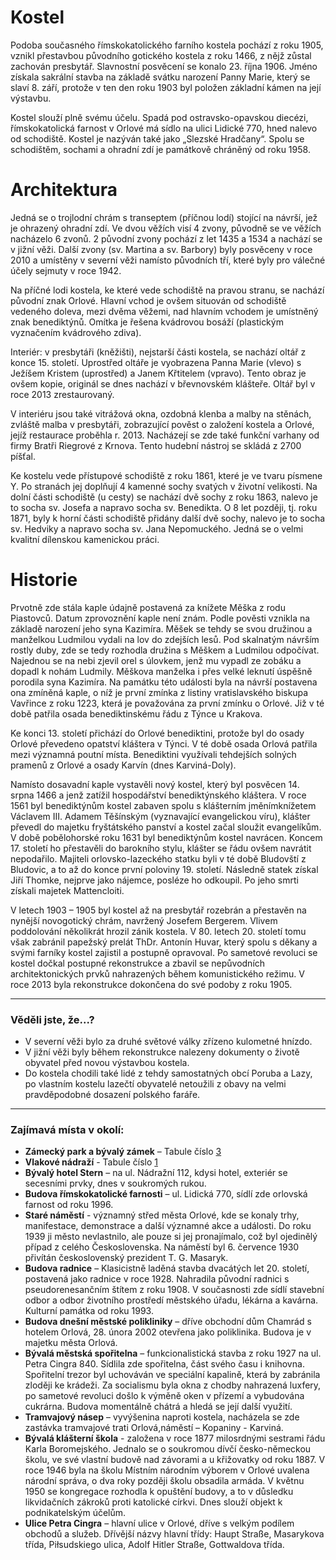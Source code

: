 # Kostel

Podoba současného římskokatolického farního kostela pochází z roku 1905, vznikl přestavbou původního gotického kostela z roku 1466, z nějž zůstal zachován presbytář. Slavnostní posvěcení se konalo 23. října 1906. Jméno získala sakrální stavba na základě svátku narození Panny Marie, který se slaví 8. září, protože v ten den roku 1903 byl položen základní kámen na její výstavbu.

Kostel slouží plně svému účelu. Spadá pod ostravsko-opavskou diecézi, římskokatolická farnost v Orlové má sídlo na ulici Lidické 770, hned nalevo od schodiště. Kostel je nazýván také jako „Slezské Hradčany“. Spolu se schodištěm, sochami a ohradní zdí je památkově chráněný od roku 1958.

# Architektura

Jedná se o trojlodní chrám s transeptem (příčnou lodí) stojící na návrší, jež je ohrazený ohradní zdí. Ve dvou věžích visí 4 zvony, původně se ve věžích nacházelo 6 zvonů. 2 původní zvony pochází z let 1435 a 1534 a nachází se v jižní věži. Další zvony (sv. Martina a sv. Barbory) byly posvěceny v roce 2010 a umístěny v severní věži namísto původních tří, které byly pro válečné účely sejmuty v roce 1942.

Na příčné lodi kostela, ke které vede schodiště na pravou stranu, se nachází původní znak Orlové. Hlavní vchod je ovšem situován od schodiště vedeného doleva, mezi dvěma věžemi, nad hlavním vchodem je umístněný znak benediktýnů. Omítka je řešena kvádrovou bosáží (plastickým vyznačením kvádrového zdiva).

Interiér: v presbytáři (kněžišti), nejstarší části kostela, se nachází oltář z konce 15. století. Uprostřed oltáře je vyobrazena Panna Marie (vlevo) s Ježíšem Kristem (uprostřed) a Janem Křtitelem (vpravo). Tento obraz je ovšem kopie, originál se dnes nachází v břevnovském klášteře. Oltář byl v roce 2013 zrestaurovaný.

V interiéru jsou také vitrážová okna, ozdobná klenba a malby na stěnách, zvláště malba v presbytáři, zobrazující pověst o založení kostela a Orlové, jejíž restaurace proběhla r. 2013. Nacházejí se zde také funkční varhany od firmy Bratři Riegrové z Krnova. Tento hudební nástroj se skládá z 2700 píšťal.

Ke kostelu vede přístupové schodiště z roku 1861, které je ve tvaru písmene Y. Po stranách jej doplňují 4 kamenné sochy svatých v životní velikosti. Na dolní části schodiště (u cesty) se nachází dvě sochy z roku 1863, nalevo je to socha sv. Josefa a napravo socha sv. Benedikta. O 8 let později, tj. roku 1871, byly k horní části schodiště přidány další dvě sochy, nalevo je to socha sv. Hedviky a napravo socha sv. Jana Nepomuckého. Jedná se o velmi kvalitní dílenskou kamenickou práci.

# Historie

Prvotně zde stála kaple údajně postavená za knížete Měška z rodu Piastovců. Datum zprovoznění kaple není znám. Podle pověsti vznikla na základě narození jeho syna Kazimíra. Měšek se tehdy se svou družinou a manželkou Ludmilou vydali na lov do zdejších lesů. Pod skalnatým návrším rostly duby, zde se tedy rozhodla družina s Měškem a Ludmilou odpočívat. Najednou se na nebi zjevil orel s úlovkem, jenž mu vypadl ze zobáku a dopadl k nohám Ludmily. Měškova manželka i přes velké leknutí úspěšně porodila syna Kazimíra. Na památku této události byla na návrší postavena ona zmíněná kaple, o níž je první zmínka z listiny vratislavského biskupa Vavřince z roku 1223, která je považována za první zmínku o Orlové. Již v té době patřila osada benediktinskému řádu z Týnce u Krakova.

Ke konci 13. století přichází do Orlové benediktini, protože byl do osady Orlové převedeno opatství kláštera v Týnci. V té době osada Orlová patřila mezi významná poutní místa. Benediktini využívali tehdejších solných pramenů z Orlové a osady Karvín (dnes Karviná-Doly).

Namísto dosavadní kaple vystavěli nový kostel, který byl posvěcen 14. srpna 1466 a jenž zatížil hospodářství benediktýnského kláštera. V roce 1561 byl benediktýnům kostel zabaven spolu s klášterním jměnímknížetem Václavem III. Adamem Těšínským (vyznavající evangelickou víru), klášter převedl do majetku fryštátského panství a kostel začal sloužit evangelíkům. V době pobělohorské roku 1631 byl benediktýnům kostel navrácen. Koncem 17. století ho přestavěli do barokního stylu, klášter se řádu ovšem navrátit nepodařilo. Majiteli orlovsko-lazeckého statku byli v té době Bludovští z Bludovic, a to až do konce první poloviny 19. století. Následně statek získal Jiří Thomke, nejprve jako nájemce, posléze ho odkoupil. Po jeho smrti získali majetek Mattencloiti.

V letech 1903 – 1905 byl kostel až na presbytář rozebrán a přestavěn na nynější novogotický chrám, navržený Josefem Bergerem. Vlivem poddolování několikrát hrozil zánik kostela. V 80. letech 20. století tomu však zabránil papežský prelát ThDr. Antonín Huvar, který spolu s děkany a svými farníky kostel zajistil a postupně opravoval. Po sametové revoluci se kostel dočkal postupné rekonstrukce a zbavil se nepůvodních architektonických prvků nahrazených během komunistického režimu. V roce 2013 byla rekonstrukce dokončena do své podoby z roku 1905.

---

### Věděli jste, že...?

- V severní věži bylo za druhé světové války zřízeno kulometné hnízdo.
- V jižní věži byly během rekonstrukce nalezeny dokumenty o životě obyvatel před novou výstavbou kostela.
- Do kostela chodili také lidé z tehdy samostatných obcí Poruba a Lazy, po vlastním kostelu lazečtí obyvatelé netoužili z obavy na velmi pravděpodobné dosazení polského faráře.

---

### Zajímavá místa v okolí:

- **Zámecký park a bývalý zámek** – Tabule číslo [3](/misto/3)
- **Vlakové nádraží** - Tabule číslo [1](/misto/1)
- **Bývalý hotel Stern** – na ul. Nádražní 112, kdysi hotel, exteriér se secesními prvky, dnes v soukromých rukou.
- **Budova římskokatolické farnosti** – ul. Lidická 770, sídlí zde orlovská farnost od roku 1996.
- **Staré náměstí** - významný střed města Orlové, kde se konaly trhy, manifestace, demonstrace a další významné akce a události. Do roku 1939 ji město nevlastnilo, ale pouze si jej pronajímalo, což byl ojedinělý případ z celého Československa. Na náměstí byl 6. července 1930 přivítán československý prezident T. G. Masaryk.
- **Budova radnice** – Klasicistně laděná stavba dvacátých let 20. století, postavená jako radnice v roce 1928. Nahradila původní radnici s pseudorenesančním štítem z roku 1908. V současnosti zde sídlí stavební odbor a odbor životního prostředí městského úřadu, lékárna a kavárna. Kulturní památka od roku 1993.
- **Budova dnešní městské polikliniky** – dříve obchodní dům Chamrád s hotelem Orlová, 28. února 2002 otevřena jako poliklinika. Budova je v majetku města Orlová.
- **Bývalá městská spořitelna** – funkcionalistická stavba z roku 1927 na ul. Petra Cingra 840. Sídlila zde spořitelna, část svého času i knihovna. Spořitelní trezor byl uchováván ve speciální kapalině, která by zabránila zloději ke krádeži. Za socialismu byla okna z chodby nahrazená luxfery, po sametové revoluci došlo k výměně oken v přízemí a vybudována cukrárna. Budova momentálně chátrá a hledá se její další využití.
- **Tramvajový násep** – vyvýšenina naproti kostela, nacházela se zde zastávka tramvajové trati Orlová,náměstí – Kopaniny - Karviná.
- **Bývalá klášterní škola** - založena v roce 1877 milosrdnými sestrami řádu Karla Boromejského. Jednalo se o soukromou dívčí česko-německou školu, ve své vlastní budově nad závorami a u křižovatky od roku 1887. V roce 1946 byla na školu Místním národním výborem v Orlové uvalena národní správa, o dva roky později školu obsadila armáda. V květnu 1950 se kongregace rozhodla k opuštění budovy, a to v důsledku likvidačních zákroků proti katolické církvi. Dnes slouží objekt k podnikatelským účelům.
- **Ulice Petra Cingra** – hlavní ulice v Orlové, dříve s velkým podílem obchodů a služeb. Dřívější názvy hlavní třídy: Haupt Straße, Masarykova třída, Piłsudskiego ulica, Adolf Hitler Straße, Gottwaldova třída.
